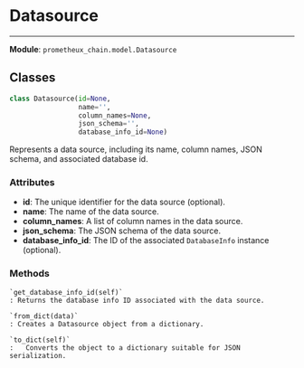 # Datasource

---

**Module**: `prometheux_chain.model.Datasource`

## Classes

```python
class Datasource(id=None,
                 name='',
                 column_names=None,
                 json_schema='',
                 database_info_id=None)
```

Represents a data source, including its name, column names, JSON schema, and associated database id.

### Attributes

- **id**: The unique identifier for the data source (optional).
- **name**: The name of the data source.
- **column_names**: A list of column names in the data source.
- **json_schema**: The JSON schema of the data source.
- **database_info_id**: The ID of the associated `DatabaseInfo` instance (optional).

### Methods

    `get_database_info_id(self)`
    : Returns the database info ID associated with the data source.

    `from_dict(data)`
    : Creates a Datasource object from a dictionary.

    `to_dict(self)`
    :   Converts the object to a dictionary suitable for JSON serialization.
